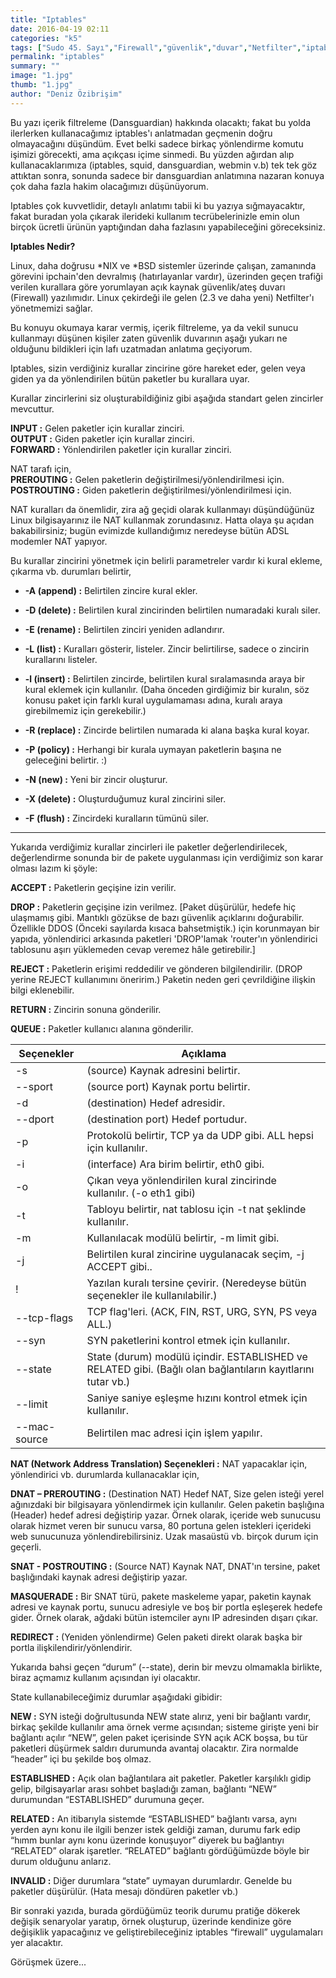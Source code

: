 ```yaml
---
title: "Iptables"
date: 2016-04-19 02:11
categories: "k5"
tags: ["Sudo 45. Sayı","Firewall","güvenlik","duvar","Netfilter","iptables","filtreleme","sunucu"]
permalink: "iptables"
summary: ""
image: "1.jpg"
thumb: "1.jpg"
author: "Deniz Özibrişim"
---
```


Bu yazı içerik filtreleme (Dansguardian) hakkında olacaktı; fakat bu yolda ilerlerken kullanacağımız iptables'ı anlatmadan geçmenin doğru olmayacağını düşündüm. Evet belki sadece birkaç yönlendirme komutu işimizi görecekti, ama açıkçası içime sinmedi. Bu yüzden ağırdan alıp kullanacaklarımıza (iptables, squid, dansguardian, webmin v.b) tek tek göz attıktan sonra, sonunda sadece bir dansguardian anlatımına nazaran konuya çok daha fazla hakim olacağımızı düşünüyorum.


Iptables çok kuvvetlidir, detaylı anlatımı tabii ki bu yazıya sığmayacaktır, fakat buradan yola çıkarak ilerideki kullanım tecrübelerinizle emin olun birçok ücretli ürünün yaptığından daha fazlasını yapabileceğini göreceksiniz.


**Iptables Nedir?**

Linux, daha doğrusu \*NIX ve \*BSD sistemler üzerinde çalışan, zamanında görevini ipchain'den devralmış (hatırlayanlar vardır), üzerinden geçen trafiği verilen kurallara göre yorumlayan açık kaynak güvenlik/ateş duvarı (Firewall) yazılımıdır. Linux çekirdeği ile gelen (2.3 ve daha yeni) Netfilter'ı yönetmemizi sağlar.

Bu konuyu okumaya karar vermiş, içerik filtreleme, ya da vekil sunucu kullanmayı düşünen kişiler zaten güvenlik duvarının aşağı yukarı ne olduğunu bildikleri için lafı uzatmadan anlatıma geçiyorum.

Iptables, sizin verdiğiniz kurallar zincirine göre hareket eder, gelen veya giden ya da yönlendirilen bütün paketler bu kurallara uyar.

Kurallar zincirlerini siz oluşturabildiğiniz gibi aşağıda standart gelen zincirler mevcuttur.

**INPUT :**    Gelen paketler için  kurallar zinciri.  
**OUTPUT :**   Giden paketler için kurallar zinciri.  
**FORWARD :**  Yönlendirilen paketler için kurallar zinciri.  

NAT tarafı için,  
**PREROUTING :**  Gelen paketlerin değiştirilmesi/yönlendirilmesi için.  
**POSTROUTING :** Giden paketlerin değiştirilmesi/yönlendirilmesi için.  

NAT kuralları da önemlidir, zira ağ geçidi olarak kullanmayı düşündüğünüz Linux bilgisayarınız ile NAT kullanmak zorundasınız. Hatta olaya şu açıdan bakabilirsiniz; bugün evimizde kullandığımız neredeyse bütün ADSL modemler NAT yapıyor.

Bu kurallar zincirini yönetmek için belirli parametreler vardır ki kural ekleme, çıkarma vb. durumları belirtir,

* **-A    (append) :**
Belirtilen zincire kural ekler.

* **-D    (delete) :**
Belirtilen kural zincirinden belirtilen numaradaki kuralı siler.

* **-E    (rename) :**
Belirtilen zinciri yeniden adlandırır.

* **-L    (list) :**
Kuralları gösterir, listeler. Zincir belirtilirse, sadece o zincirin kurallarını listeler.  

* **-l    (insert) :**
Belirtilen zincirde, belirtilen kural sıralamasında araya bir kural eklemek için kullanılır. (Daha önceden girdiğimiz bir kuralın, söz konusu paket için farklı kural uygulamaması adına, kuralı araya girebilmemiz için gerekebilir.)

* **-R    (replace) :**
Zincirde belirtilen numarada ki alana başka kural koyar.

* **-P    (policy) :**
Herhangi bir kurala uymayan paketlerin başına ne geleceğini belirtir. :)

* **-N    (new) :**
Yeni bir zincir oluşturur.

* **-X    (delete) :**
Oluşturduğumuz kural zincirini siler.

* **-F    (flush) :**
Zincirdeki kuralların tümünü siler.

---

Yukarıda verdiğimiz kurallar zincirleri ile paketler değerlendirilecek, değerlendirme sonunda bir de pakete uygulanması için verdiğimiz son karar olması lazım ki şöyle:

**ACCEPT :** Paketlerin geçişine izin verilir.

**DROP :** Paketlerin geçişine izin verilmez. [Paket düşürülür, hedefe hiç ulaşmamış gibi. Mantıklı gözükse de bazı güvenlik açıklarını doğurabilir. Özellikle DDOS (Önceki sayılarda kısaca bahsetmiştik.) için korunmayan bir yapıda, yönlendirici arkasında paketleri 'DROP'lamak 'router'ın yönlendirici tablosunu aşırı yüklemeden cevap veremez hâle getirebilir.]

**REJECT :** Paketlerin erişimi reddedilir ve gönderen bilgilendirilir. (DROP yerine REJECT kullanımını öneririm.) Paketin neden geri çevrildiğine ilişkin bilgi eklenebilir.

**RETURN :** Zincirin sonuna gönderilir.

**QUEUE :** Paketler kullanıcı alanına gönderilir.


| Seçenekler | Açıklama |
|------------|---------|
|-s     |(source) Kaynak adresini belirtir. |
|--sport      |      (source port) Kaynak portu belirtir. |
|-d     |(destination) Hedef adresidir. |
|--dport     |       (destination port) Hedef portudur. |
|-p     |Protokolü belirtir, TCP ya da UDP gibi. ALL hepsi için kullanılır. |
|-i     |(interface) Ara birim belirtir, eth0 gibi. |
|-o     |Çıkan veya yönlendirilen kural zincirinde kullanılır. (-o eth1 gibi) |
|-t     |Tabloyu belirtir, nat tablosu için -t nat şeklinde kullanılır.|
|-m     |Kullanılacak modülü belirtir, -m limit gibi.|
|-j     |Belirtilen kural zincirine uygulanacak seçim, -j ACCEPT gibi.. |
|!      |Yazılan kuralı tersine çevirir. (Neredeyse bütün seçenekler ile kullanılabilir.) |
|--tcp-flags    |TCP flag'leri. (ACK, FIN, RST, URG, SYN, PS veya ALL.) |
|--syn      |SYN paketlerini kontrol etmek için kullanılır. |
|--state        |State (durum) modülü içindir. ESTABLISHED ve RELATED gibi. (Bağlı olan bağlantıların kayıtlarını tutar vb.) |
|--limit        |Saniye saniye eşleşme hızını kontrol etmek için kullanılır. |
|--mac-source   |Belirtilen mac adresi için işlem yapılır. |

**NAT (Network Address Translation) Seçenekleri :** NAT yapacaklar için, yönlendirici vb. durumlarda kullanacaklar için,

**DNAT – PREROUTING :** (Destination NAT) Hedef NAT, Size gelen isteği yerel ağınızdaki bir bilgisayara yönlendirmek için kullanılır. Gelen paketin başlığına (Header) hedef adresi değiştirip yazar. Örnek olarak, içeride web sunucusu olarak hizmet veren bir sunucu varsa, 80 portuna gelen istekleri içerideki web sunucunuza yönlendirebilirsiniz. Uzak masaüstü vb. birçok durum için geçerli.

**SNAT  - POSTROUTING :** (Source NAT)  Kaynak NAT, DNAT'ın tersine, paket başlığındaki kaynak adresi değiştirip yazar.

**MASQUERADE :** Bir SNAT türü, pakete maskeleme yapar, paketin kaynak adresi ve kaynak portu, sunucu adresiyle ve boş bir portla eşleşerek hedefe gider. Örnek olarak, ağdaki bütün istemciler aynı IP adresinden dışarı çıkar.

**REDIRECT :** (Yeniden yönlendirme) Gelen paketi direkt olarak başka bir portla ilişkilendirir/yönlendirir.


Yukarıda bahsi geçen “durum” (--state), derin bir mevzu olmamakla birlikte, biraz açmamız kullanım açısından iyi olacaktır.

State kullanabileceğimiz durumlar aşağıdaki gibidir:

**NEW :** SYN isteği doğrultusunda NEW state alırız, yeni bir bağlantı vardır, birkaç şekilde kullanılır ama örnek verme açısından; sisteme girişte yeni bir bağlantı açılır “NEW”, gelen paket içerisinde SYN açık ACK boşsa, bu tür paketleri düşürmek saldırı durumunda avantaj olacaktır. Zira normalde “header” içi bu şekilde boş olmaz.

**ESTABLISHED :** Açık olan bağlantılara ait paketler. Paketler karşılıklı gidip gelip, bilgisayarlar arası sohbet başladığı zaman, bağlantı “NEW” durumundan “ESTABLISHED” durumuna geçer.

**RELATED :** An itibarıyla sistemde “ESTABLISHED” bağlantı varsa, aynı yerden aynı konu ile ilgili benzer istek geldiği zaman, durumu fark edip “hımm bunlar aynı konu üzerinde konuşuyor” diyerek bu bağlantıyı “RELATED” olarak işaretler. “RELATED” bağlantı gördüğümüzde böyle bir durum olduğunu anlarız.

**INVALID :** Diğer durumlara “state” uymayan durumlardır. Genelde bu paketler düşürülür. (Hata mesajı döndüren paketler vb.)


Bir sonraki yazıda, burada gördüğümüz teorik durumu pratiğe dökerek değişik senaryolar yaratıp, örnek oluşturup, üzerinde kendinize göre değişiklik yapacağınız ve geliştirebileceğiniz iptables “firewall” uygulamaları yer alacaktır.

Görüşmek üzere...
